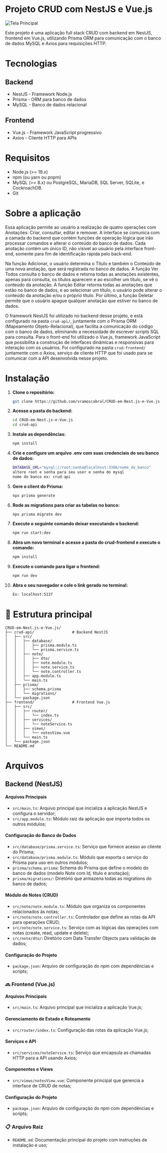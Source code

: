 # Projeto CRUD com NestJS e Vue.js

![Tela Principal](main_screen.png)

Este projeto é uma aplicação full stack CRUD com backend em NestJS, frontend em Vue.js, utilizando Prisma ORM para comunicação com o banco de dados MySQL e Axios para requisições HTTP.

# Tecnologias

## Backend
* NestJS - Framework Node.js
* Prisma - ORM para banco de dados
* MySQL - Banco de dados relacional

## Frontend
* Vue.js - Framework JavaScript progressivo
* Axios - Cliente HTTP para APIs

# Requisitos

* Node.js (>= 18.x)
* npm (ou yarn ou pnpm)
* MySQL (>= 8.x) ou PostgreSQL, MariaDB, SQL Server, SQLite, e CockroachDB.
* Git

# Sobre a aplicação

Essa aplicação permite ao usuário a realização de quatro operações com Anotações: Criar, consultar, editar e remover. A interface se comunica com a camada do backend que contém funções de operação lógica que irão processar comandos e alterar o conteúdo do banco de dados. Cada anotação contém um único ID, não visível ao usuário pela interface front-end, somente para fim de identificação rápida pelo back-end.

Na função Adicionar, o usuário determina o Título e também o Conteúdo de uma nova anotação, que será registrada no banco de dados. A função Ver Todos consulta o banco de dados e retorna todas as anotações existentes, apenas para consulta, os títulos aparecem e ao escolher um título, se vê o conteúdo da anotação. A função Editar retorna todas as anotações que estão no banco de dados, e ao selecionar um título, o usuário pode alterar o conteúdo da anotação e/ou o próprio título. Por último, a função Deletar permite que o usuário apague qualquer anotação que estiver no banco de dados.

O framework NestJS foi utilizado no backend desse projeto, e está configurado na pasta ```crud-api/```, juntamente com o Prisma ORM (Mapeamento Objeto-Relacional), que facilita a comunicação do código com o banco de dados, eliminando a necessidade de escrever scripts SQL para consulta. Para o front-end foi utilizado o Vue.js, framework JavaScript que possibilita a construção de interfaces dinâmicas e responsivas para interação com os usuários. Foi configurado na pasta ```crud-frontend/``` juntamente com o Axios, serviço de cliente HTTP que foi usado para se comunicar com a API desenvolvida nesse projeto.

# Instalação

1. **Clone o repositório:**
    ```bash
    git clone https://github.com/vramoscabral/CRUD-em-Nest.js-e-Vue.js
    ```

2. **Acesse a pasta do backend:**
    ```bash
    cd CRUD-em-Nest.js-e-Vue.js
    cd crud-api
    ```

3. **Instale as dependências:**
    ```bash
    npm install
    ```

4. **Crie e configure um arquivo .env com suas credenciais do seu banco de dados:**
    ```bash
    DATABASE_URL="mysql://root:senha@localhost:3306/nome_do_banco"
    altere root e senha para seu user e senha do mysql
    nome do banco ex: crud-api
    ```
    
5. **Gere o client do Prisma:**
    ```bash
    npx prisma generate
    ```

6. **Rode as migrations para criar as tabelas no banco:**
    ```bash
    npx prisma migrate dev
    ```

7. **Execute o seguinte comando deixar executando o backend:**
    ```bash
    npm run start:dev
    ```

8. **Abra um novo terminal e acesse a pasta do crud-frontend e execute o comando:**
    ```bash
    npm install
    ```

9. **Execute o comando para ligar o frontend:**
    ```bash
    npm run dev
    ```

8. **Abra o seu navegador e cole o link gerado no terminal:**
    ```bash
    Ex: localhost:5137
    ```

# 📌 Estrutura principal

```
CRUD-em-Nest.js-e-Vue.js/
├── crud-api/                 # Backend NestJS
│   ├── src/
│   │   ├── database/
│   │   │   ├── prisma.module.ts
│   │   │   └── prisma.service.ts
│   │   ├── note/
│   │   │   ├── dto/
│   │   │   ├── note.module.ts
│   │   │   ├── note.service.ts
│   │   │   └── note.controller.ts
│   │   ├── app.module.ts
│   │   └── main.ts
│   ├── prisma/
│   │   ├── schema.prisma
│   │   └── migrations/
│   └── package.json
├── frontend/                 # Frontend Vue.js
│   ├── src/
│   │   ├── router/
│   │   │   └── index.ts
│   │   ├── services/
│   │   │   └── noteService.ts
│   │   ├── views/
│   │   │   └── notesView.vue
│   │   └── main.ts
│   └── package.json
└── README.md
```

# Arquivos

## Backend (NestJS)

#### **Arquivos Principais**
* ```src/main.ts```: Arquivo principal que inicializa a aplicação NestJS e configura o servidor;
* ```src/app.module.ts```: Módulo raiz da aplicação que importa todos os outros módulos;

#### **Configuração do Banco de Dados**
* ```src/database/prisma.service.ts```: Serviço que fornece acesso ao cliente do Prisma;
* ```src/database/prisma.module.ts```: Módulo que exporta o serviço do Prisma para uso em outros módulos;
* ```prisma/schema.prisma```: Schema do Prisma que define o modelo do banco de dados (modelo Note com Id, título e anotação);
* ```prisma/migrations/```: Diretório que armazena todas as migrations do banco de dados;

#### **Módulo de Notes (CRUD)**
* ```src/note/note.module.ts```: Módulo que organiza os componentes relacionados às notas;
* ```src/note/note.controller.ts```: Controlador que define as rotas da API para operações CRUD;
* ```src/note/note.service.ts```: Serviço com as lógicas das operações com notas (create, read, update e delete);
* ```src/note/dto/```: Diretório com Data Transfer Objects para validação de dados;

#### **Configuração do Projeto**
* ```package.json```: Arquivo de configuração do npm com dependências e scripts;

### 🔜 Frontend (Vue.js)

#### **Arquivos Principais**
* ```src/main.ts```: Arquivo principal que inicializa a aplicação Vue.js;

#### **Gerenciamento de Estado e Roteamento**
* ```src/router/index.ts```: Configuração das rotas da aplicação Vue.js;

#### **Serviços e API**
* ```src/services/noteService.ts```: Serviço que encapsula as chamadas HTTP para a API usando Axios;

#### **Componentes e Views**
* ```src/views/notesView.vue```: Componente principal que gerencia a interface de CRUD de notas;

#### **Configuração do Projeto**
* ```package.json```: Arquivo de configuração do npm com dependências e scripts;

### 📋 Arquivo Raiz
* ```README.md```: Documentação principal do projeto com instruções de instalação e uso;
